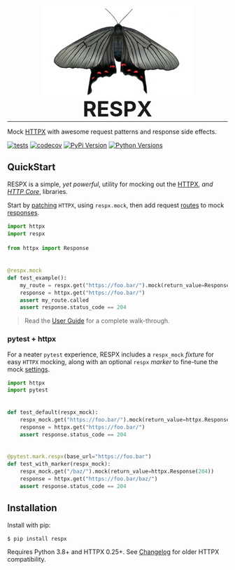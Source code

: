 <p align="center" style="margin: 0 0 10px">
  <img width="350" height="208" src="img/respx.png" alt="RESPX">
</p>

<h1 align="center" style="font-size: 3rem; margin: -15px 0">
RESPX
</h1>

---

Mock [HTTPX](https://www.python-httpx.org/) with awesome request patterns and response side effects.

[![tests](https://img.shields.io/github/actions/workflow/status/lundberg/respx/test.yml?branch=master&label=tests&logo=github&logoColor=white&style=flat-square)](https://github.com/lundberg/respx/actions/workflows/test.yml) [![codecov](https://img.shields.io/codecov/c/github/lundberg/respx?logo=codecov&logoColor=white&style=flat-square)](https://codecov.io/gh/lundberg/respx) [![PyPi Version](https://img.shields.io/pypi/v/respx?logo=pypi&logoColor=white&style=flat-square)](https://pypi.org/project/respx/) [![Python Versions](https://img.shields.io/pypi/pyversions/respx?logo=python&logoColor=white&style=flat-square)](https://pypi.org/project/respx/)


## QuickStart

RESPX is a simple, *yet powerful*, utility for mocking out the [HTTPX](https://www.python-httpx.org/), *and [HTTP Core](https://www.encode.io/httpcore/)*, libraries.

Start by [patching](guide.md#mock-httpx) `HTTPX`, using `respx.mock`, then add request [routes](guide.md#routing-requests) to mock [responses](guide.md#mocking-responses).

``` python
import httpx
import respx

from httpx import Response


@respx.mock
def test_example():
    my_route = respx.get("https://foo.bar/").mock(return_value=Response(204))
    response = httpx.get("https://foo.bar/")
    assert my_route.called
    assert response.status_code == 204
```

> Read the [User Guide](guide.md) for a complete walk-through.


### pytest + httpx

For a neater `pytest` experience, RESPX includes a `respx_mock` *fixture* for easy `HTTPX` mocking, along with an optional `respx` *marker* to fine-tune the mock [settings](api.md#configuration).

``` python
import httpx
import pytest


def test_default(respx_mock):
    respx_mock.get("https://foo.bar/").mock(return_value=httpx.Response(204))
    response = httpx.get("https://foo.bar/")
    assert response.status_code == 204


@pytest.mark.respx(base_url="https://foo.bar")
def test_with_marker(respx_mock):
    respx_mock.get("/baz/").mock(return_value=httpx.Response(204))
    response = httpx.get("https://foo.bar/baz/")
    assert response.status_code == 204
```


## Installation

Install with pip:

``` console
$ pip install respx
```

Requires Python 3.8+ and HTTPX 0.25+.
See [Changelog](https://github.com/lundberg/respx/blob/master/CHANGELOG.md) for older HTTPX compatibility.
